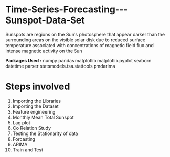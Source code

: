 # Time-Series-Forecasting---Sunspot-Data-Set
Sunspots are regions on the Sun's photosphere that appear darker than the surrounding areas on the visible solar disk due to reduced surface temperature associated with concentrations of magnetic field flux and intense magnetic activity on the Sun

**Packages Used :** 
numpy 
pandas 
matplotlib
matplotlib.pyplot 
seaborn
datetime 
parser 
statsmodels.tsa.stattools
pmdarima

# Steps involved
1) Importing the Libraries
2) Importing the Dataset
3) Feature engineering
4) Monthly Mean Total Sunspot
5) Lag plot
6) Co Relation Study
7) Testing the Stationarity of data
8) Forcasting
9) ARIMA
10) Train and Test
























